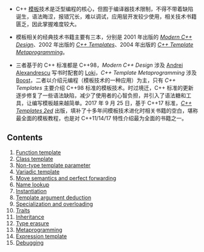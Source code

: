 * C++ [模板](https://en.cppreference.com/w/cpp/language/templates)技术是泛型编程的核心，但囿于编译器技术限制，不得不带着缺陷诞生，语法晦涩，报错冗长，难以调试，应用层开发较少使用，相关技术书籍匮乏，因此掌握难度较大。

* 模板相关的经典技术书籍主要有三本，分别是 2001 年出版的 [*Modern C++ Design*](https://book.douban.com/subject/1755195/)、2002 年出版的 [*C++ Templates*](https://book.douban.com/subject/1455780/)、2004 年出版的 [*C++ Template Metaprogramming*](https://book.douban.com/subject/1920800/)。

* 三者基于的 C++ 标准都是 C++98，*Modern C++ Design* 涉及 [Andrei Alexandrescu](https://en.wikipedia.org/wiki/Andrei_Alexandrescu) 写书时配套的 [Loki](http://loki-lib.sourceforge.net/)，*C++ Template Metaprogramming* 涉及 [Boost](https://www.boost.org/)，二者以介绍元编程（模板技术的一种应用）为主，只有 *C++ Templates* 主要介绍 C++98 标准的模板技术。时过境迁，C++ 标准的更新逐步修复了一些语法缺陷，减少了使用者的心智负担，并引入了语法糖和工具，让编写模板越来越简单。2017 年 9 月 25 日，基于 C++17 标准，[*C++ Templates 2ed*](https://book.douban.com/subject/11939436/) 出版，填补了十多年间模板技术进化时相关书籍的空白，堪称最全面的模板教程，也是对 C++11/14/17 特性介绍最为全面的书籍之一。

## Contents

1. [Function template](https://github.com/downdemo/Cpp-Templates-2ed/blob/master/docs/01_function_template.md)
2. [Class template](https://github.com/downdemo/Cpp-Templates-2ed/blob/master/docs/02_class_template.md)
3. [Non-type template parameter](https://github.com/downdemo/Cpp-Templates-2ed/blob/master/docs/03_non_type_template_parameter.md)
4. [Variadic template](https://github.com/downdemo/Cpp-Templates-2ed/blob/master/docs/04_variadic_template.md)
5. [Move semantics and perfect forwarding](https://github.com/downdemo/Cpp-Templates-2ed/blob/master/docs/05_move_semantics_and_perfect_forwarding.md)
6. [Name lookup](https://github.com/downdemo/Cpp-Templates-2ed/blob/master/docs/06_name_lookup.md)
7. [Instantiation](https://github.com/downdemo/Cpp-Templates-2ed/blob/master/docs/07_instantiation.md)
8. [Template argument deduction](https://github.com/downdemo/Cpp-Templates-2ed/blob/master/docs/08_template_argument_deduction.md)
9. [Specialization and overloading](https://github.com/downdemo/Cpp-Templates-2ed/blob/master/docs/09_specialization_and_overloading.md)
10. [Traits](https://github.com/downdemo/Cpp-Templates-2ed/blob/master/docs/10_traits.md)
11. [Inheritance](https://github.com/downdemo/Cpp-Templates-2ed/blob/master/docs/11_inheritance.md)
12. [Type erasure](https://github.com/downdemo/Cpp-Templates-2ed/blob/master/docs/12_type_erasure.md)
13. [Metaprogramming](https://github.com/downdemo/Cpp-Templates-2ed/blob/master/docs/13_metaprogramming.md)
14. [Expression template](https://github.com/downdemo/Cpp-Templates-2ed/blob/master/docs/14_expression_template.md)
15. [Debugging](https://github.com/downdemo/Cpp-Templates-2ed/blob/master/docs/15_debugging.md)
